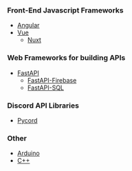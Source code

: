 ### Front-End Javascript Frameworks
- [Angular]
- [Vue]
  - [Nuxt]

### Web Frameworks for building APIs
- [FastAPI]
  - [FastAPI-Firebase]
  - [FastAPI-SQL]

### Discord API Libraries
- [Pycord]

### Other
- [Arduino]
- [C++]     
 
<!-- Repository links -->

[angular]: https://github.com/boilercodes/angular
[vue]: https://github.com/boilercodes/vue
[nuxt]: https://github.com/boilercodes/nuxt

[fastapi]: https://github.com/boilercodes/fastapi
[fastapi-firebase]: https://github.com/boilercodes/fastapi-firebase
[fastapi-sql]: https://github.com/boilercodes/fastapi-sql

[pycord]: https://github.com/boilercodes/pycord

[arduino]: https://github.com/boilercodes/arduino
[c++]: https://github.com/boilercodes/cpp
